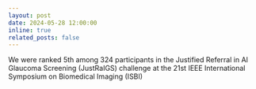 ```yaml
---
layout: post
date: 2024-05-28 12:00:00
inline: true
related_posts: false
---
```


We were ranked 5th among 324 participants in the Justified Referral in AI Glaucoma Screening (JustRaIGS) challenge at the 21st IEEE International Symposium on Biomedical Imaging (ISBI)
